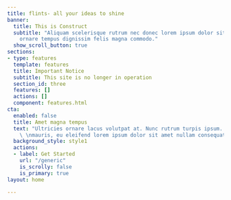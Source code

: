 ```yaml
---
title: flints- all your ideas to shine
banner:
  title: This is Construct
  subtitle: "Aliquam scelerisque rutrum nec donec lorem ipsum dolor sit amet  \nporttitor
    ornare tempus dignissim felis magna commodo."
  show_scroll_button: true
sections:
- type: features
  template: features
  title: Important Notice
  subtitle: This site is no longer in operation
  section_id: three
  features: []
  actions: []
  component: features.html
cta:
  enabled: false
  title: Amet magna tempus
  text: "Ultricies ornare lacus volutpat at. Nunc rutrum turpis ipsum. Mauris at vestibulum
    \ \nmauris, eu eleifend lorem ipsum dolor sit amet nullam consequat."
  background_style: style1
  actions:
  - label: Get Started
    url: "/generic"
    is_scrolly: false
    is_primary: true
layout: home

---
```

